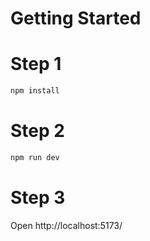 <a id="getting-started"></a>

<h1>Getting Started </h1>

# Step 1

```bash
npm install
```

# Step 2

```bash
npm run dev
```

# Step 3

Open http://localhost:5173/
